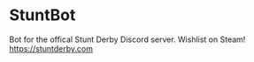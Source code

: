 # StuntBot

Bot for the offical Stunt Derby Discord server. Wishlist on Steam! https://stuntderby.com